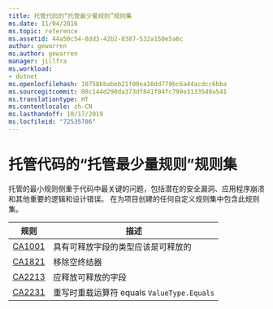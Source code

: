 ```yaml
---
title: 托管代码的“托管最少量规则”规则集
ms.date: 11/04/2016
ms.topic: reference
ms.assetid: 44a50c54-8dd3-42b2-8387-532a150e5a6c
author: gewarren
ms.author: gewarren
manager: jillfra
ms.workload:
- dotnet
ms.openlocfilehash: 10758bbabeb21f00ea10dd779bc6a44acdcc6bba
ms.sourcegitcommit: 08c144d290da373df841f04fc799e3133540a541
ms.translationtype: HT
ms.contentlocale: zh-CN
ms.lasthandoff: 10/17/2019
ms.locfileid: "72535786"
---
```

# <a name="managed-minimum-rules-rule-set-for-managed-code"></a>托管代码的“托管最少量规则”规则集

托管的最小规则侧重于代码中最关键的问题，包括潜在的安全漏洞、应用程序崩溃和其他重要的逻辑和设计错误。 在为项目创建的任何自定义规则集中包含此规则集。

|规则|描述|
|----------|-----------------|
|[CA1001](../code-quality/ca1001.md)|具有可释放字段的类型应该是可释放的|
|[CA1821](../code-quality/ca1821.md)|移除空终结器|
|[CA2213](../code-quality/ca2213.md)|应释放可释放的字段|
|[CA2231](../code-quality/ca2231.md)|重写时重载运算符 equals `ValueType.Equals`|
